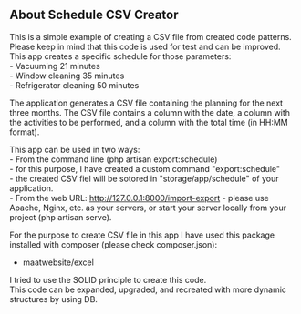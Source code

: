 ## About Schedule CSV Creator

This is a simple example of creating a CSV file from created code patterns. Please keep in mind that this code is used for test and can be improved.
This app creates a specific schedule for those parameters:  <br/>
    - Vacuuming 21 minutes <br/>
    - Window cleaning 35 minutes <br/>
    - Refrigerator cleaning 50 minutes <br/>
    
The application generates a CSV file containing the planning for the next three months. The CSV file contains a column with the date, a column with the activities to be performed, and a column with the total time (in HH:MM format).<br/>

This app can be used in two ways:<br/>
    - From the command line (php artisan export:schedule) <br/>
            - for this purpose, I have created a custom command "export:schedule" <br/>
            - the created CSV fiel will be sotored in "storage/app/schedule" of your application. <br/>
    - From the web URL: http://127.0.0.1:8000/import-export - please use Apache, Nginx, etc. as your servers, or start your server locally from your project (php artisan serve). <br/>

For the purpose to create CSV file in this app I have used this package installed with composer (please check composer.json): 
   - maatwebsite/excel

I tried to use the SOLID principle to create this code.  
This code can be expanded, upgraded, and recreated with more dynamic structures by using DB. 
